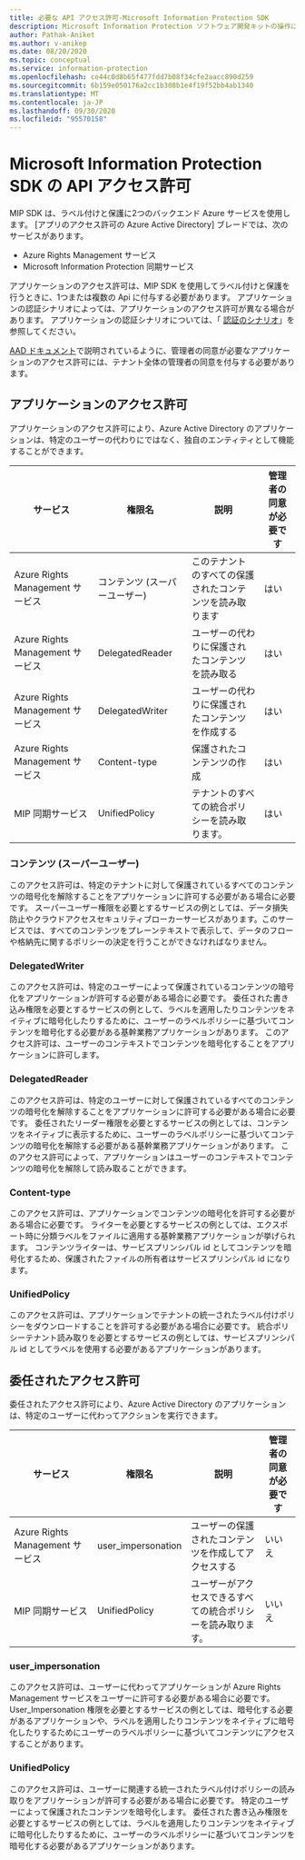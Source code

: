 ```yaml
---
title: 必要な API アクセス許可-Microsoft Information Protection SDK
description: Microsoft Information Protection ソフトウェア開発キットの操作に必要な API のアクセス許可に関する技術的な詳細。
author: Pathak-Aniket
ms.author: v-anikep
ms.date: 08/20/2020
ms.topic: conceptual
ms.service: information-protection
ms.openlocfilehash: ce44c0d8b65f477fdd7b08f34cfe2aacc890d259
ms.sourcegitcommit: 6b159e050176a2cc1b308b1e4f19f52bb4ab1340
ms.translationtype: MT
ms.contentlocale: ja-JP
ms.lasthandoff: 09/30/2020
ms.locfileid: "95570158"
---
```

# <a name="api-permissions-for-the-microsoft-information-protection-sdk"></a>Microsoft Information Protection SDK の API アクセス許可

MIP SDK は、ラベル付けと保護に2つのバックエンド Azure サービスを使用します。 [アプリのアクセス許可の Azure Active Directory] ブレードでは、次のサービスがあります。

- Azure Rights Management サービス
- Microsoft Information Protection 同期サービス

アプリケーションのアクセス許可は、MIP SDK を使用してラベル付けと保護を行うときに、1つまたは複数の Api に付与する必要があります。 アプリケーションの認証シナリオによっては、アプリケーションのアクセス許可が異なる場合があります。 アプリケーションの認証シナリオについては、「 [認証のシナリオ](/azure/active-directory/develop/authentication-flows-app-scenarios)」を参照してください。

[AAD ドキュメント](/azure/active-directory/manage-apps/grant-admin-consent#grant-admin-consent-in-app-registrations)で説明されているように、管理者の同意が必要なアプリケーションのアクセス許可には、テナント全体の管理者の同意を付与する必要があります。

## <a name="application-permissions"></a>アプリケーションのアクセス許可

アプリケーションのアクセス許可により、Azure Active Directory のアプリケーションは、特定のユーザーの代わりにではなく、独自のエンティティとして機能することができます。

| サービス                         | 権限名           | 説明                                  | 管理者の同意が必要です |
| ------------------------------- | ------------------------- | -------------------------------------------- | ---------------------- |
| Azure Rights Management サービス | コンテンツ (スーパーユーザー)         | このテナントのすべての保護されたコンテンツを読み取ります   | はい                    |
| Azure Rights Management サービス | DelegatedReader   | ユーザーの代わりに保護されたコンテンツを読み取る   | はい                    |
| Azure Rights Management サービス | DelegatedWriter   | ユーザーの代わりに保護されたコンテンツを作成する | はい                    |
| Azure Rights Management サービス | Content-type            | 保護されたコンテンツの作成                     | はい                    |
| MIP 同期サービス                | UnifiedPolicy | テナントのすべての統合ポリシーを読み取ります。      | はい                    |

### <a name="contentsuperuser"></a>コンテンツ (スーパーユーザー)

このアクセス許可は、特定のテナントに対して保護されているすべてのコンテンツの暗号化を解除することをアプリケーションに許可する必要がある場合に必要です。 スーパーユーザー権限を必要とするサービスの例としては、データ損失防止やクラウドアクセスセキュリティブローカーサービスがあります。このサービスでは、すべてのコンテンツをプレーンテキストで表示して、データのフローや格納先に関するポリシーの決定を行うことができなければなりません。  

### <a name="contentdelegatedwriter"></a>DelegatedWriter

このアクセス許可は、特定のユーザーによって保護されているコンテンツの暗号化をアプリケーションが許可する必要がある場合に必要です。 委任された書き込み権限を必要とするサービスの例として、ラベルを適用したりコンテンツをネイティブに暗号化したりするために、ユーザーのラベルポリシーに基づいてコンテンツを暗号化する必要がある基幹業務アプリケーションがあります。 このアクセス許可は、ユーザーのコンテキストでコンテンツを暗号化することをアプリケーションに許可します。

### <a name="contentdelegatedreader"></a>DelegatedReader

このアクセス許可は、特定のユーザーに対して保護されているすべてのコンテンツの暗号化を解除することをアプリケーションに許可する必要がある場合に必要です。 委任されたリーダー権限を必要とするサービスの例としては、コンテンツをネイティブに表示するために、ユーザーのラベルポリシーに基づいてコンテンツの暗号化を解除する必要がある基幹業務アプリケーションがあります。 このアクセス許可によって、アプリケーションはユーザーのコンテキストでコンテンツの暗号化を解除して読み取ることができます。

### <a name="contentwriter"></a>Content-type

このアクセス許可は、アプリケーションでコンテンツの暗号化を許可する必要がある場合に必要です。 ライターを必要とするサービスの例としては、エクスポート時に分類ラベルをファイルに適用する基幹業務アプリケーションが挙げられます。 コンテンツライターは、サービスプリンシパル id としてコンテンツを暗号化するため、保護されたファイルの所有者はサービスプリンシパル id になります。

### <a name="unifiedpolicytenantread"></a>UnifiedPolicy

このアクセス許可は、アプリケーションでテナントの統一されたラベル付けポリシーをダウンロードすることを許可する必要がある場合に必要です。 統合ポリシーテナント読み取りを必要とするサービスの例としては、サービスプリンシパル id としてラベルを使用する必要があるアプリケーションがあります。

## <a name="delegated-permissions"></a>委任されたアクセス許可

委任されたアクセス許可により、Azure Active Directory のアプリケーションは、特定のユーザーに代わってアクションを実行できます。

| サービス                         | 権限名         | 説明                                      | 管理者の同意が必要です |
| ------------------------------- | ----------------------- | ------------------------------------------------ | ---------------------- |
| Azure Rights Management サービス | user_impersonation      | ユーザーの保護されたコンテンツを作成してアクセスする | いいえ                     |
| MIP 同期サービス                | UnifiedPolicy | ユーザーがアクセスできるすべての統合ポリシーを読み取ります。   | いいえ                     |

### <a name="user_impersonation"></a>user_impersonation

このアクセス許可は、ユーザーに代わってアプリケーションが Azure Rights Management サービスをユーザーに許可する必要がある場合に必要です。 User_Impersonation 権限を必要とするサービスの例としては、暗号化する必要があるアプリケーションや、ラベルを適用したりコンテンツをネイティブに暗号化したりするためにユーザーのラベルポリシーに基づいてコンテンツにアクセスすることがあります。
  
### <a name="unifiedpolicyuserread"></a>UnifiedPolicy

このアクセス許可は、ユーザーに関連する統一されたラベル付けポリシーの読み取りをアプリケーションが許可する必要がある場合に必要です。 特定のユーザーによって保護されたコンテンツを暗号化します。 委任された書き込み権限を必要とするサービスの例としては、ラベルを適用したりコンテンツをネイティブに暗号化したりするために、ユーザーのラベルポリシーに基づいてコンテンツを暗号化する必要があるアプリケーションがあります。